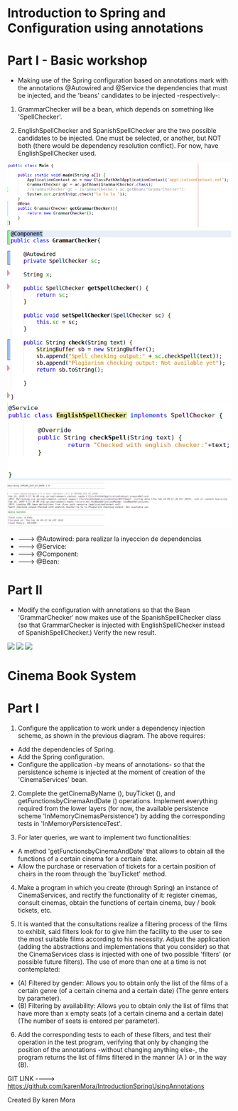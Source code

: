 # Introduction to Spring and Configuration using annotations




# Part I - Basic workshop

- Making use of the Spring configuration based on annotations mark with the annotations @Autowired and @Service the dependencies that must be injected, and the 'beans' candidates to be injected -respectively-:

1. GrammarChecker will be a bean, which depends on something like 'SpellChecker'.

2. EnglishSpellChecker and SpanishSpellChecker are the two possible candidates to be injected. One must be selected, or another, but NOT both (there would be dependency resolution conflict). For now, have EnglishSpellChecker used.

![](/img/SpringMain.png)
![](/img/springGrammar.png)
![](/img/SpringEnglish.png)
![](/img/springOutput.png)

* ---> @Autowired: para realizar la inyeccion de dependencias
* ---> @Service: 
* ---> @Component: 
* ---> @Bean: 


# Part II
- Modify the configuration with annotations so that the Bean 'GrammarChecker' now makes use of the SpanishSpellChecker class (so that GrammarChecker is injected with EnglishSpellChecker instead of SpanishSpellChecker.) Verify the new result.

![](SpringSpanishChecker.png)
![](SpringSpanishSpell.png)
![](SpringSpanish.png)



# Cinema Book System



# Part I

1. Configure the application to work under a dependency injection scheme, as shown in the previous diagram. The above requires:
- Add the dependencies of Spring. 
- Add the Spring configuration. 
- Configure the application -by means of annotations- so that the persistence scheme is injected at the moment of creation of the 'CinemaServices' bean. 

2. Complete the getCinemaByName (), buyTicket (), and getFunctionsbyCinemaAndDate () operations. Implement everything required from the lower layers (for now, the available persistence scheme 'InMemoryCinemasPersistence') by adding the corresponding tests in 'InMemoryPersistenceTest'.

3. For later queries, we want to implement two functionalities:
- A method 'getFunctionsbyCinemaAndDate' that allows to obtain all the functions of a certain cinema for a certain date. 
- Allow the purchase or reservation of tickets for a certain position of chairs in the room through the 'buyTicket' method. 

4. Make a program in which you create (through Spring) an instance of CinemaServices, and rectify the functionality of it: register cinemas, consult cinemas, obtain the functions of certain cinema, buy / book tickets, etc.

5. It is wanted that the consultations realize a filtering process of the films to exhibit, said filters look for to give him the facility to the user to see the most suitable films according to his necessity. Adjust the application (adding the abstractions and implementations that you consider) so that the CinemaServices class is injected with one of two possible 'filters' (or possible future filters). The use of more than one at a time is not contemplated:
- (A) Filtered by gender: Allows you to obtain only the list of the films of a certain genre (of a certain cinema and a certain date) (The genre enters by parameter). 
- (B) Filtering by availability: Allows you to obtain only the list of films that have more than x empty seats (of a certain cinema and a certain date) (The number of seats is entered per parameter).

6. Add the corresponding tests to each of these filters, and test their operation in the test program, verifying that only by changing the position of the annotations -without changing anything else-, the program returns the list of films filtered in the manner (A ) or in the way (B).

GIT LINK ----> https://github.com/karenMora/IntroductionSpringUsingAnnotations

Created By karen Mora
